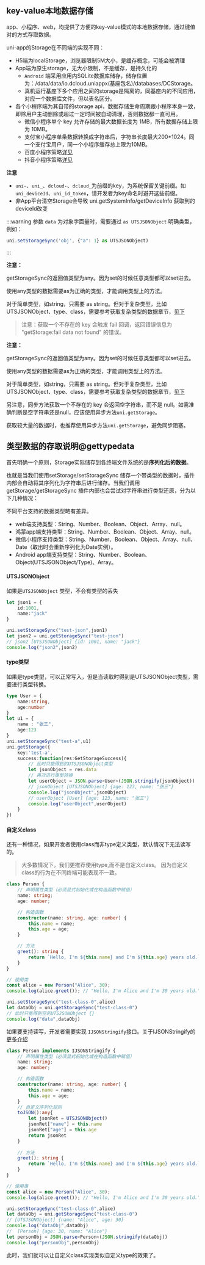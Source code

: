 ## key-value本地数据存储

app、小程序、web，均提供了方便的key-value模式的本地数据存储，通过键值对的方式存取数据。

uni-app的Storage在不同端的实现不同：
- H5端为localStorage，浏览器限制5M大小，是缓存概念，可能会被清理
- App端为原生storage，无大小限制，不是缓存，是持久化的
	* `Android` 端采用应用内SQLite数据库储存，储存位置为：/data/data/io.dcloud.uniappx(基座包名)/databases/DCStorage。
	* 真机运行基座下多个应用之间的storage是隔离的，同基座内的不同应用，对应一个数据库文件，但以表名区分。
- 各个小程序端为其自带的storage api，数据存储生命周期跟小程序本身一致，即除用户主动删除或超过一定时间被自动清理，否则数据都一直可用。
	* 微信小程序单个 key 允许存储的最大数据长度为 1MB，所有数据存储上限为 10MB。
	* 支付宝小程序单条数据转换成字符串后，字符串长度最大200*1024。同一个支付宝用户，同一个小程序缓存总上限为10MB。
	* 百度小程序策略[详见](https://smartprogram.baidu.com/docs/develop/api/storage/save_process/)
	* 抖音小程序策略[详见](https://developer.open-douyin.com/docs/resource/zh-CN/mini-app/develop/api/data-caching/tt-get-storage)

**注意**
- `uni-`、`uni_`、`dcloud-`、`dcloud_`为前缀的key，为系统保留关键前缀。如`uni_deviceId`、`uni_id_token`，请开发者为key命名时避开这些前缀。
- 非App平台清空Storage会导致 uni.getSystemInfo/getDeviceInfo 获取到的deviceId改变

<!-- ## uni.setStorage(options) @setstorage -->

<!-- UTSAPIJSON.setStorage.name -->

<!-- UTSAPIJSON.setStorage.description -->

<!-- UTSAPIJSON.setStorage.compatibility -->

<!-- UTSAPIJSON.setStorage.param -->

<!-- UTSAPIJSON.setStorage.returnValue -->

<!-- UTSAPIJSON.setStorage.example -->

<!-- UTSAPIJSON.setStorage.tutorial -->

<!-- ## uni.setStorageSync(key, data) @setstoragesync -->

<!-- UTSAPIJSON.setStorageSync.name -->

<!-- UTSAPIJSON.setStorageSync.description -->

<!-- UTSAPIJSON.setStorageSync.compatibility -->

<!-- UTSAPIJSON.setStorageSync.param -->

:::warning
参数 `data` 为对象字面量时，需要通过 `as UTSJSONObject` 明确类型，例如：
```js
uni.setStorageSync('obj', {"a": 1} as UTSJSONObject)
```
:::

<!-- UTSAPIJSON.setStorageSync.returnValue -->

<!-- UTSAPIJSON.setStorageSync.example -->

<!-- UTSAPIJSON.setStorageSync.tutorial -->

<!-- ## uni.getStorage(options) @getstorage -->

<!-- UTSAPIJSON.getStorage.name -->

<!-- UTSAPIJSON.getStorage.description -->

<!-- UTSAPIJSON.getStorage.compatibility -->

<!-- UTSAPIJSON.getStorage.param -->

<!-- UTSAPIJSON.getStorage.returnValue -->

**注意：**

getStorageSync的返回值类型为any。因为set的时候任意类型都可以set进去。

使用any类型的数据需要as为正确的类型，才能调用类型上的方法。

对于简单类型，如string，只需要 as string。但对于复杂类型，比如 UTSJSONObject、type、class，需要参考获取复杂类型的数据章节，[见下](#gettypedata)

> 注意：获取一个不存在的 key 会触发 fail 回调，返回错误信息为 "getStorage:fail data not found" 的错误。

<!-- UTSAPIJSON.getStorage.example -->

<!-- UTSAPIJSON.getStorage.tutorial -->

<!-- ## uni.getStorageSync(key) @getstoragesync -->

<!-- UTSAPIJSON.getStorageSync.name -->

<!-- UTSAPIJSON.getStorageSync.description -->

<!-- UTSAPIJSON.getStorageSync.compatibility -->

<!-- UTSAPIJSON.getStorageSync.param -->

<!-- UTSAPIJSON.getStorageSync.returnValue -->

**注意：**

getStorageSync的返回值类型为any。因为set的时候任意类型都可以set进去。

使用any类型的数据需要as为正确的类型，才能调用类型上的方法。

对于简单类型，如string，只需要 as string。但对于复杂类型，比如 UTSJSONObject、type、class，需要参考获取复杂类型的数据章节，[见下](#gettypedata)

另注意，同步方法获取一个不存在的 key 会返回空字符串，而不是 null。如需准确判断是空字符串还是null，应该使用异步方法`uni.getStorage`。

获取较大量的数据时，也推荐使用异步方法`uni.getStorage`，避免同步阻塞。

<!-- UTSAPIJSON.getStorageSync.example -->

<!-- UTSAPIJSON.getStorageSync.tutorial -->

<!-- ## uni.getStorageInfo(options) @getstorageinfo -->

<!-- UTSAPIJSON.getStorageInfo.name -->

<!-- UTSAPIJSON.getStorageInfo.description -->

<!-- UTSAPIJSON.getStorageInfo.compatibility -->

<!-- UTSAPIJSON.getStorageInfo.param -->

<!-- UTSAPIJSON.getStorageInfo.returnValue -->

<!-- UTSAPIJSON.getStorageInfo.example -->

<!-- UTSAPIJSON.getStorageInfo.tutorial -->

<!-- ## uni.getStorageInfoSync() @getstorageinfosync -->

<!-- UTSAPIJSON.getStorageInfoSync.name -->

<!-- UTSAPIJSON.getStorageInfoSync.description -->

<!-- UTSAPIJSON.getStorageInfoSync.compatibility -->

<!-- UTSAPIJSON.getStorageInfoSync.param -->

<!-- UTSAPIJSON.getStorageInfoSync.returnValue -->

<!-- UTSAPIJSON.getStorageInfoSync.example -->

<!-- UTSAPIJSON.getStorageInfoSync.tutorial -->

<!-- ## uni.removeStorage(options) @removestorage -->

<!-- UTSAPIJSON.removeStorage.name -->

<!-- UTSAPIJSON.removeStorage.description -->

<!-- UTSAPIJSON.removeStorage.compatibility -->

<!-- UTSAPIJSON.removeStorage.param -->

<!-- UTSAPIJSON.removeStorage.returnValue -->

<!-- UTSAPIJSON.removeStorage.example -->

<!-- UTSAPIJSON.removeStorage.tutorial -->

<!-- ## uni.removeStorageSync(key) @removestoragesync -->

<!-- UTSAPIJSON.removeStorageSync.name -->

<!-- UTSAPIJSON.removeStorageSync.description -->

<!-- UTSAPIJSON.removeStorageSync.compatibility -->

<!-- UTSAPIJSON.removeStorageSync.param -->

<!-- UTSAPIJSON.removeStorageSync.returnValue -->

<!-- UTSAPIJSON.removeStorageSync.example -->

<!-- UTSAPIJSON.removeStorageSync.tutorial -->

<!-- ## uni.clearStorage(option?) @clearstorage -->

<!-- UTSAPIJSON.clearStorage.name -->

<!-- UTSAPIJSON.clearStorage.description -->

<!-- UTSAPIJSON.clearStorage.compatibility -->

<!-- UTSAPIJSON.clearStorage.param -->

<!-- UTSAPIJSON.clearStorage.returnValue -->

<!-- UTSAPIJSON.clearStorage.example -->

<!-- UTSAPIJSON.clearStorage.tutorial -->

<!-- ## uni.clearStorageSync() @clearstoragesync -->

<!-- UTSAPIJSON.clearStorageSync.name -->

<!-- UTSAPIJSON.clearStorageSync.description -->

<!-- UTSAPIJSON.clearStorageSync.compatibility -->

<!-- UTSAPIJSON.clearStorageSync.param -->

<!-- UTSAPIJSON.clearStorageSync.returnValue -->

<!-- UTSAPIJSON.clearStorageSync.example -->

<!-- UTSAPIJSON.clearStorageSync.tutorial -->

<!-- UTSAPIJSON.storage.example -->

<!-- UTSAPIJSON.general_type.name -->

<!-- UTSAPIJSON.general_type.param -->


## 类型数据的存取说明@gettypedata

首先明确一个原则，Storage实际储存到各终端文件系统的是**序列化后的数据**。 

也就是当我们使用setStorage/setStorageSync 储存一个带类型的数据时，插件内部会自动将其序列化为字符串后进行储存。当我们调用 getStorage/getStorageSync 插件内部也会尝试对字符串进行类型还原，分为以下几种情况：

不同平台支持的数据类型略有差异。

- web端支持类型：String、Number、Boolean、Object、Array、null。
- 鸿蒙app端支持类型：String、Number、Boolean、Object、Array、null。
- 微信小程序支持类型：String、Number、Boolean、Object、Array、null、Date（取出时会重新序列化为Date实例）。
- Android app端支持类型：String、Number、Boolean、Object(UTSJSONObject/Type)、Array。



#### UTSJSONObject

如果是`UTSJSONObject` 类型，不会有类型的丢失

```ts
let json1 = {
	id:1001,
	name:"jack"
}

uni.setStorageSync("test-json",json1)
let json2 = uni.getStorageSync("test-json")
// json2 ‍[⁠UTSJSONObject⁠]‍ {id: 1001, name: "jack"}
console.log("json2",json2)
```

#### type类型

如果是type类型，可以正常写入，但是当读取时得到是UTSJSONObject类型，需要进行类型转换。


```ts
type User = {
	name:string,
	age:number
}
let u1 = {
	name : "张三",
	age:123
}
uni.setStorageSync("test-a",u1)
uni.getStorage({
	key:'test-a',
	success:function(res:GetStorageSuccess){
		// 此时只能得到的UTSJSONObject类型
		let jsonObject = res.data
		// 再次进行类型转换
		let userObject = JSON.parse<User>(JSON.stringify(jsonObject))
		// jsonObject ‍[⁠UTSJSONObject⁠]‍ {age: 123, name: "张三"}
		console.log("jsonObject",jsonObject)
		// userObject ‍[⁠User⁠]‍ {age: 123, name: "张三"}
		console.log("userObject",userObject)
	}
})
```

#### 自定义class

还有一种情况，如果开发者使用class而非type定义类型，默认情况下无法读写的。

> 大多数情况下，我们更推荐使用type,而不是自定义class。 因为自定义class的行为在不同终端可能表现不一致。


```ts
class Person {
	// 声明属性类型（必须显式初始化或在构造函数中赋值）
	name: string;
	age: number;

	// 构造函数
	constructor(name: string, age: number) {
		this.name = name;
		this.age = age;
	}

	// 方法
	greet(): string {
		return `Hello, I'm ${this.name} and I'm ${this.age} years old.`;
	}
}

// 使用类
const alice = new Person("Alice", 30);
console.log(alice.greet()); // "Hello, I'm Alice and I'm 30 years old."

uni.setStorageSync("test-class-0",alice)
let dataObj = uni.getStorageSync("test-class-0")
// 此时只能得到空的UTSJSONObject {}
console.log("data",dataObj)
```

如果要支持读写，开发者需要实现 `IJSONStringify`接口。关于IJSONStringify的[更多介绍](https://doc.dcloud.net.cn/uni-app-x/uts/buildin-object-api/json.html)

```ts
class Person implements IJSONStringify {
	// 声明属性类型（必须显式初始化或在构造函数中赋值）
	name: string;
	age: number;	  

	// 构造函数
	constructor(name: string, age: number) {
		this.name = name;
		this.age = age;
	}
	// 自定义序列化规则
	toJSON():any{
		let jsonRet = UTSJSONObject()
		jsonRet["name"] = this.name
		jsonRet["age"] = this.age
		return jsonRet
	}
	
	// 方法
	greet(): string {
		return `Hello, I'm ${this.name} and I'm ${this.age} years old.`;
	}
}

// 使用类
const alice = new Person("Alice", 30);
console.log(alice.greet()); // "Hello, I'm Alice and I'm 30 years old."

uni.setStorageSync("test-class-0",alice)
let dataObj = uni.getStorageSync("test-class-0")
// [⁠UTSJSONObject⁠]‍ {name: "Alice", age: 30}
console.log("dataObj",dataObj)
//  ‍[⁠Person⁠]‍ {age: 30, name: "Alice"}
let personObj = JSON.parse<Person>(JSON.stringify(dataObj))
console.log("personObj",personObj)

```

此时，我们就可以让自定义class实现类似自定义type的效果了。



